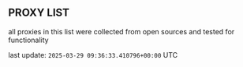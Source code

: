 ## PROXY LIST

all proxies in this list were collected from open sources and tested for functionality

last update: `2025-03-29 09:36:33.410796+00:00` UTC